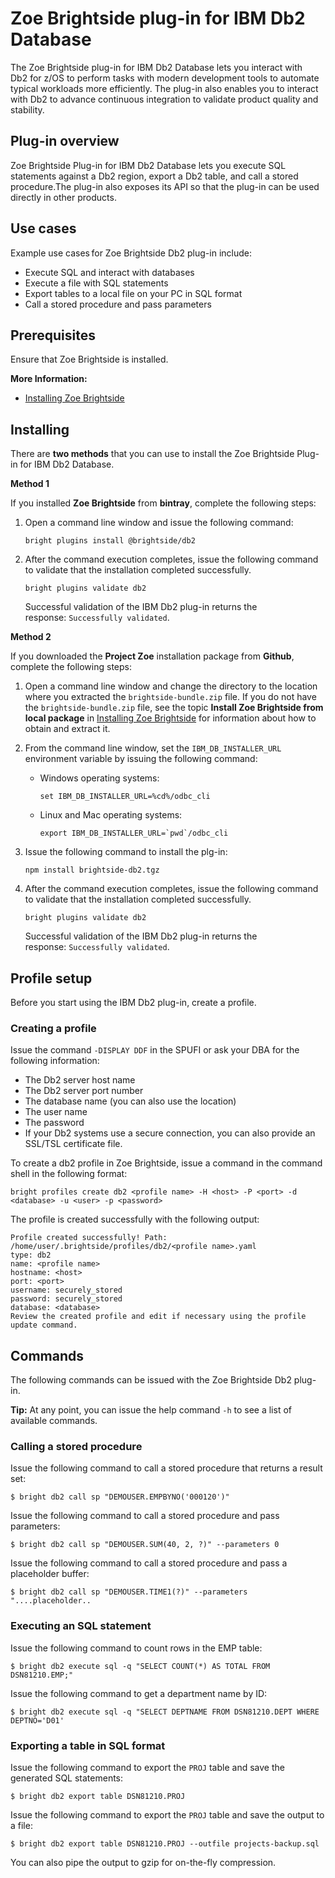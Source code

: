 # Zoe Brightside plug-in for IBM Db2 Database
The Zoe Brightside plug-in for IBM Db2 Database lets you
interact with Db2 for z/OS to perform tasks with modern development tools to automate typical workloads more efficiently. The plug-in also enables you to interact with Db2 to advance continuous integration to validate product quality and stability.

## Plug-in overview

Zoe Brightside Plug-in for IBM Db2 Database lets you execute SQL statements against a Db2 region, export a Db2 table, and call a stored procedure.The plug-in also exposes its API so that the plug-in can be used directly in other products.

## Use cases

Example use cases for Zoe Brightside Db2 plug-in include:
  - Execute SQL and interact with databases
  - Execute a file with SQL statements
  - Export tables to a local file on your PC in SQL format
  - Call a stored procedure and pass parameters

## Prerequisites

Ensure that Zoe Brightside is installed.

**More Information:**

  - [Installing Zoe Brightside](cli-installcli.md)

## Installing

There are **two methods** that you can use to install the Zoe Brightside Plug-in for IBM Db2 Database.

**Method 1**

If you installed **Zoe Brightside** from **bintray**, complete the following steps:

1. Open a command line window and issue the following command:

    ```
    bright plugins install @brightside/db2 
    ```

2. After the command execution completes, issue the following command to validate that the installation completed successfully. 

    ```
    bright plugins validate db2
    ```

    Successful validation of the IBM Db2 plug-in returns the response: `Successfully validated`.

**Method 2**

If you downloaded the **Project Zoe** installation package from **Github**, complete the following steps:

1. Open a command line window and change the directory to the location where you extracted the `brightside-bundle.zip` file. If you do not have the `brightside-bundle.zip` file, see the topic **Install Zoe Brightside from local package** in [Installing Zoe Brightside](cli-installcli.md) for information about how to obtain and extract it.

2. From the command line window, set the `IBM_DB_INSTALLER_URL` environment variable by issuing the following command:
  
    - Windows operating systems:
      ```
      set IBM_DB_INSTALLER_URL=%cd%/odbc_cli
      ```
    - Linux and Mac operating systems:
      ```
      export IBM_DB_INSTALLER_URL=`pwd`/odbc_cli
      ```
4. Issue the following command to install the plg-in:
    ```
    npm install brightside-db2.tgz
    ```
5. After the command execution completes, issue the following command to validate that the installation completed successfully. 

    ```
    bright plugins validate db2
    ```

    Successful validation of the IBM Db2 plug-in returns the response: `Successfully validated`.

## Profile setup

Before you start using the IBM Db2 plug-in, create a profile.

### Creating a profile

Issue the command `-DISPLAY DDF` in the SPUFI or ask your DBA for the following information:

  - The Db2 server host name
  - The Db2 server port number
  - The database name (you can also use the location)
  - The user name
  - The password
  - If your Db2 systems use a secure connection, you can also
    provide an SSL/TSL certificate file.

To create a db2 profile in Zoe Brightside, issue a command in the command shell in the following format:

```
bright profiles create db2 <profile name> -H <host> -P <port> -d <database> -u <user> -p <password>  
```

The profile is created successfully with the following
output:

```
Profile created successfully! Path:
/home/user/.brightside/profiles/db2/<profile name>.yaml
type: db2
name: <profile name>
hostname: <host>
port: <port>
username: securely_stored
password: securely_stored
database: <database>
Review the created profile and edit if necessary using the profile update command.
```

## Commands  

The following commands can be issued with the Zoe Brightside Db2
plug-in.

**Tip:** At any point, you can issue the help command `-h` to see a list of available commands.

### Calling a stored procedure

Issue the following command to call a stored procedure that returns a result set:

```
$ bright db2 call sp "DEMOUSER.EMPBYNO('000120')"
```

Issue the following command to call a stored procedure and pass parameters:

```
$ bright db2 call sp "DEMOUSER.SUM(40, 2, ?)" --parameters 0
```

Issue the following command to call a stored procedure and pass a placeholder buffer:

```
$ bright db2 call sp "DEMOUSER.TIME1(?)" --parameters "....placeholder..
```

### Executing an SQL statement 

Issue the following command to count rows in the EMP table:

```
$ bright db2 execute sql -q "SELECT COUNT(*) AS TOTAL FROM DSN81210.EMP;"
```

Issue the following command to get a department name by ID:

```
$ bright db2 execute sql -q "SELECT DEPTNAME FROM DSN81210.DEPT WHERE DEPTNO='D01'
```

### Exporting a table in SQL format

Issue the following command to export the `PROJ` table and save the generated SQL
statements:

```
$ bright db2 export table DSN81210.PROJ
```

Issue the following command to export the `PROJ` table and save the output to a file:

```
$ bright db2 export table DSN81210.PROJ --outfile projects-backup.sql 
```

You can also pipe the output to gzip for on-the-fly compression.
